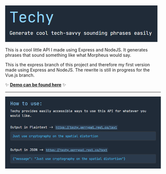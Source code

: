 ![main](https://raw.githubusercontent.com/PerryPal21/Techy-API/main/assets/main.png)

This is a cool little API I made using Express and NodeJS. It generates phrases that sound something like what Morpheus would say. 

This is the express branch of this project and therefore my first version made using Express and NodeJS. The rewrite is still in progress for the Vue.js branch.

✨ [**Demo can be found here**]() ✨

---

![main](https://raw.githubusercontent.com/PerryPal21/Techy-API/main/assets/how.png)

